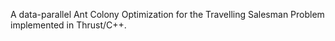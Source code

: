 A data-parallel Ant Colony Optimization for the Travelling Salesman Problem implemented in Thrust/C++.